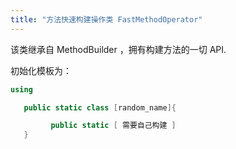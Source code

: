 ```yaml
---
title: "方法快速构建操作类 FastMethodOperator"
---
```


该类继承自 MethodBuilder ，拥有构建方法的一切 API.

初始化模板为：

```cs
using

   public static class [random_name]{

         public static [ 需要自己构建 ]
   }
```
